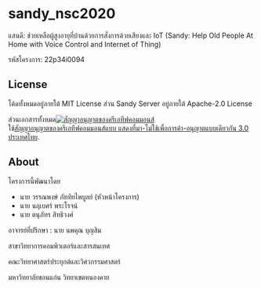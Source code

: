 # sandy_nsc2020

แสนดี: ช่วยเหลือผู้สูงอายุที่บ้านด้วยการสั่งการด้วยเสียงและ IoT (Sandy: Help Old People At Home with Voice Control and Internet of Thing)

รหัสโครงการ: 22p34i0094

## License

โค้ดทั้งหมดอยู่ภายใต้ MIT License ส่วน Sandy Server อยู่ภายใต้ Apache-2.0 License

ส่วนเอกสารทั้งหมด<a rel="license" href="http://creativecommons.org/licenses/by-nc-sa/3.0/th/"><img alt="สัญญาอนุญาตของครีเอทีฟคอมมอนส์" style="border-width:0" src="https://i.creativecommons.org/l/by-nc-sa/3.0/th/88x31.png" /></a><br />ใช้<a rel="license" href="http://creativecommons.org/licenses/by-nc-sa/3.0/th/">สัญญาอนุญาตของครีเอทีฟคอมมอนส์แบบ แสดงที่มา-ไม่ใช้เพื่อการค้า-อนุญาตแบบเดียวกัน 3.0 ประเทศไทย</a>.

## About

โครงการนี้พัฒนาโดย

- นาย วรรณพงษ์ ภัททิยไพบูลย์ (หัวหน้าโครงการ)
- นาย นฤเบศร์ พระโรจน์
- นาย ตนุภัทร สิทธิวงศ์

อาจารย์ที่ปรึกษา : นาย นพคุณ บุญสิม



สาขาวิทยาการคอมพิวเตอร์และสารสนเทศ

คณะวิทยาศาสตร์ประยุกต์และวิศวกรรมศาสตร์

มหาวิทยาลัยขอนแก่น วิทยาเขตหนองคาย
